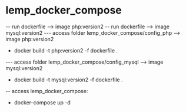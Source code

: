 # lemp_docker_compose

-- run dockerfile --> image php:version2
-- run dockerfile --> image mysql:version2
--- access folder lemp_docker_compose/config_php  --> image php:version2
+ docker build -t php:version2 -f dockerfile .

--- access folder lemp_docker_compose/config_mysql  --> image mysql:version2

+ docker build -t mysql:version2 -f dockerfile .


-- access lemp_docker_compose:

+ docker-compose up -d

